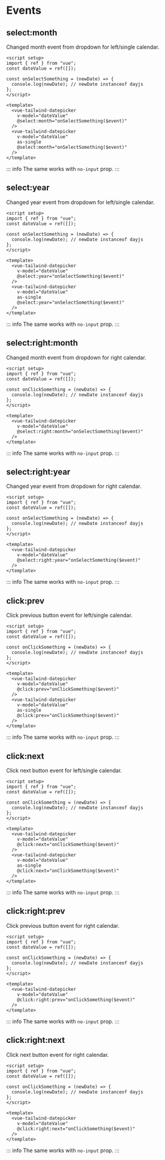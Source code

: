 <script setup>
  import DemoLayout from './DemoLayout.vue'
  import VueTailwindDatePicker from '../src/VueTailwindDatePicker.vue'
  import dayjs from 'dayjs'
  import { ref } from 'vue'

  const dateValue1 = ref([])
  const dateValue2 = ref([])
  const dateValue3 = ref([])
  const dateValue4 = ref([])
  const dateValue5 = ref([])
  const dateValue6 = ref([])
  const dateValue7 = ref([])
  const dateValue8 = ref([])
  const dateValue9 = ref([])
  const dateValue10 = ref([])
  const dateValue11 = ref([])
  const dateValue12 = ref([])

  const onSelectSomething = (newDate, calendar) => {
    console.log('is dayjs instance:', newDate instanceof dayjs)
    console.log('formatted date:', newDate.format('YYYY-MM-DD HH:mm:ss'))
    console.log('calendar:', calendar)
  }

  const onClickSomething = (newDate, calendar) => {
    console.log('is dayjs instance:', newDate instanceof dayjs)
    console.log('formatted date:', newDate.format('YYYY-MM-DD HH:mm:ss'))
    console.log('calendar:', calendar)
  }
</script>

# Events

## select:month

Changed month event from dropdown for left/single calendar.

<DemoLayout>
  <VueTailwindDatePicker
    v-model="dateValue1"
    @select:month="onSelectSomething($event, 'left')"
  />
</DemoLayout>
<DemoLayout>
  <VueTailwindDatePicker
    v-model="dateValue2"
    as-single
    @select:month="onSelectSomething($event, 'single')"
  />
</DemoLayout>

```vue
<script setup>
import { ref } from "vue";
const dateValue = ref([]);

const onSelectSomething = (newDate) => {
  console.log(newDate); // newDate instanceof dayjs
};
</script>

<template>
  <vue-tailwind-datepicker
    v-model="dateValue"
    @select:month="onSelectSomething($event)"
  />
  <vue-tailwind-datepicker
    v-model="dateValue"
    as-single
    @select:month="onSelectSomething($event)"
  />
</template>
```

::: info
The same works with `no-input` prop.
:::

## select:year

Changed year event from dropdown for left/single calendar.

<DemoLayout>
  <VueTailwindDatePicker
    v-model="dateValue3"
    @select:year="onSelectSomething($event, 'single')"
  />
</DemoLayout>
<DemoLayout>
  <VueTailwindDatePicker
    v-model="dateValue4"
    as-single
    @select:year="onSelectSomething($event, 'single')"
  />
</DemoLayout>

```vue
<script setup>
import { ref } from "vue";
const dateValue = ref([]);

const onSelectSomething = (newDate) => {
  console.log(newDate); // newDate instanceof dayjs
};
</script>

<template>
  <vue-tailwind-datepicker
    v-model="dateValue"
    @select:year="onSelectSomething($event)"
  />
  <vue-tailwind-datepicker
    v-model="dateValue"
    as-single
    @select:year="onSelectSomething($event)"
  />
</template>
```

::: info
The same works with `no-input` prop.
:::

## select:right:month

Changed month event from dropdown for right calendar.

<DemoLayout>
  <VueTailwindDatePicker
    v-model="dateValue5"
    @select:right:month="onSelectSomething($event, 'right')"
  />
</DemoLayout>

```vue
<script setup>
import { ref } from "vue";
const dateValue = ref([]);

const onClickSomething = (newDate) => {
  console.log(newDate); // newDate instanceof dayjs
};
</script>

<template>
  <vue-tailwind-datepicker
    v-model="dateValue"
    @select:right:month="onSelectSomething($event)"
  />
</template>
```

::: info
The same works with `no-input` prop.
:::

## select:right:year

Changed year event from dropdown for right calendar.

<DemoLayout>
  <VueTailwindDatePicker
    v-model="dateValue6"
    @select:right:year="onSelectSomething($event, 'right')"
  />
</DemoLayout>

```vue
<script setup>
import { ref } from "vue";
const dateValue = ref([]);

const onSelectSomething = (newDate) => {
  console.log(newDate); // newDate instanceof dayjs
};
</script>

<template>
  <vue-tailwind-datepicker
    v-model="dateValue"
    @select:right:year="onSelectSomething($event)"
  />
</template>
```

::: info
The same works with `no-input` prop.
:::

## click:prev

Click previous button event for left/single calendar.

<DemoLayout>
  <VueTailwindDatePicker
    v-model="dateValue7"
    @click:prev="onClickSomething($event, 'left')"
  />
</DemoLayout>
<DemoLayout>
  <VueTailwindDatePicker
    v-model="dateValue8"
    as-single
    @click:prev="onClickSomething($event, 'single')"
  />
</DemoLayout>

```vue
<script setup>
import { ref } from "vue";
const dateValue = ref([]);

const onClickSomething = (newDate) => {
  console.log(newDate); // newDate instanceof dayjs
};
</script>

<template>
  <vue-tailwind-datepicker
    v-model="dateValue"
    @click:prev="onClickSomething($event)"
  />
  <vue-tailwind-datepicker
    v-model="dateValue"
    as-single
    @click:prev="onClickSomething($event)"
  />
</template>
```

::: info
The same works with `no-input` prop.
:::

## click:next

Click next button event for left/single calendar.

<DemoLayout>
  <VueTailwindDatePicker
    v-model="dateValue9"
    @click:next="onClickSomething($event, 'left')"
  />
</DemoLayout>
<DemoLayout>
  <VueTailwindDatePicker
    v-model="dateValue10"
    as-single
    @click:next="onClickSomething($event, 'single')"
  />
</DemoLayout>

```vue
<script setup>
import { ref } from "vue";
const dateValue = ref([]);

const onClickSomething = (newDate) => {
  console.log(newDate); // newDate instanceof dayjs
};
</script>

<template>
  <vue-tailwind-datepicker
    v-model="dateValue"
    @click:next="onClickSomething($event)"
  />
  <vue-tailwind-datepicker
    v-model="dateValue"
    as-single
    @click:next="onClickSomething($event)"
  />
</template>
```

::: info
The same works with `no-input` prop.
:::

## click:right:prev

Click previous button event for right calendar.

<DemoLayout>
  <VueTailwindDatePicker
    v-model="dateValue11"
    @click:right:prev="onClickSomething($event, 'right')"
  />
</DemoLayout>

```vue
<script setup>
import { ref } from "vue";
const dateValue = ref([]);

const onClickSomething = (newDate) => {
  console.log(newDate); // newDate instanceof dayjs
};
</script>

<template>
  <vue-tailwind-datepicker
    v-model="dateValue"
    @click:right:prev="onClickSomething($event)"
  />
</template>
```

::: info
The same works with `no-input` prop.
:::

## click:right:next

Click next button event for right calendar.

<DemoLayout>
  <VueTailwindDatePicker
    v-model="dateValue12"
    @click:right:next="onClickSomething($event, 'right')"
  />
</DemoLayout>

```vue
<script setup>
import { ref } from "vue";
const dateValue = ref([]);

const onClickSomething = (newDate) => {
  console.log(newDate); // newDate instanceof dayjs
};
</script>

<template>
  <vue-tailwind-datepicker
    v-model="dateValue"
    @click:right:next="onClickSomething($event)"
  />
</template>
```

::: info
The same works with `no-input` prop.
:::
